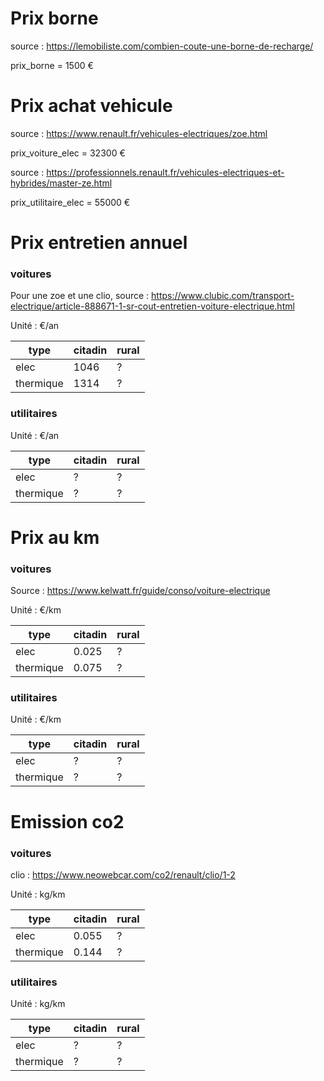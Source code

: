 # Prix borne 

source : https://lemobiliste.com/combien-coute-une-borne-de-recharge/

prix_borne = 1500 €


# Prix achat vehicule

source : https://www.renault.fr/vehicules-electriques/zoe.html

prix_voiture_elec = 32300 €

source : https://professionnels.renault.fr/vehicules-electriques-et-hybrides/master-ze.html

prix_utilitaire_elec = 55000 €


# Prix entretien annuel

### voitures
Pour une zoe et une clio, source : https://www.clubic.com/transport-electrique/article-888671-1-sr-cout-entretien-voiture-electrique.html

Unité : €/an

| type      | citadin | rural |
| ------    | ------  | ----- |
| elec      | 1046    |   ?   |
| thermique | 1314    |   ?   |

### utilitaires
Unité : €/an

| type      | citadin | rural |
| ------    | ------  | ----- |
| elec      | ?       |   ?   |
| thermique | ?       |   ?   |


# Prix au km

### voitures
Source : https://www.kelwatt.fr/guide/conso/voiture-electrique

Unité : €/km

| type      | citadin | rural |
| ------    | ------  | ----- |
| elec      | 0.025   |   ?   |
| thermique | 0.075   |   ?   |

### utilitaires
Unité : €/km

| type      | citadin | rural |
| ------    | ------  | ----- |
| elec      | ?       |   ?   |
| thermique | ?       |   ?   |


# Emission co2 

### voitures
clio : https://www.neowebcar.com/co2/renault/clio/1-2

Unité : kg/km

| type      | citadin | rural |
| ------    | ------  | ----- |
| elec      | 0.055   |   ?   |
| thermique | 0.144   |   ?   |

### utilitaires
Unité : kg/km

| type      | citadin | rural |
| ------    | ------  | ----- |
| elec      | ?       |   ?   |
| thermique | ?       |   ?   |